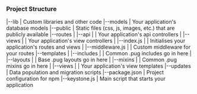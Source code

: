 ### Project Structure


|--lib
|  Custom libraries and other code
|--models
|  Your application's database models
|--public
|  Static files (css, js, images, etc.) that are publicly available
|--routes
|  |--api
|  |  Your application's api controllers
|  |--views
|  |  Your application's view controllers
|  |--index.js
|  |  Initialises your application's routes and views
|  |--middleware.js
|  |  Custom middleware for your routes
|--templates
|  |--includes
|  |  Common .pug includes go in here
|  |--layouts
|  |  Base .pug layouts go in here
|  |--mixins
|  |  Common .pug mixins go in here
|  |--views
|  |  Your application's view templates
|--updates
|  Data population and migration scripts
|--package.json
|  Project configuration for npm
|--keystone.js
|  Main script that starts your application
